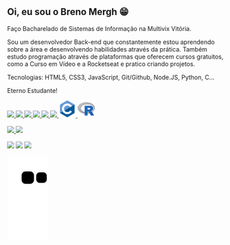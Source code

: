 ## Oi, eu sou o Breno Mergh 😁
Faço Bacharelado de Sistemas de Informação na Multivix Vitória.

Sou um desenvolvedor Back-end que constantemente estou aprendendo sobre a área e desenvolvendo habilidades através da prática. Também estudo programação através de plataformas que oferecem cursos gratuitos, como a Curso em Vídeo e a Rocketseat e pratico criando projetos.
 
Tecnologias: HTML5, CSS3, JavaScript, Git/Github, Node.JS, Python, C...

Eterno Estudante!


<link rel="stylesheet" href="https://cdn.jsdelivr.net/gh/devicons/devicon@v2.15.1/devicon.min.css">
<a href="https://github.com/BrenoMergh">
  <div>
    <img width="40px" src="https://cdn.jsdelivr.net/gh/devicons/devicon/icons/css3/css3-original.svg" />
    <img width="40px" src="https://cdn.jsdelivr.net/gh/devicons/devicon/icons/html5/html5-original.svg" />
    <img width="40px" src="https://cdn.jsdelivr.net/gh/devicons/devicon/icons/python/python-original.svg" />
    <img width="40px" src="https://cdn.jsdelivr.net/gh/devicons/devicon/icons/javascript/javascript-original.svg" />
    <img width="40px" src="https://cdn.jsdelivr.net/gh/devicons/devicon/icons/git/git-original.svg" />
    <img width="40px" src="https://cdn.jsdelivr.net/gh/devicons/devicon/icons/nodejs/nodejs-original.svg" />
    <img width="40px" src="https://raw.githubusercontent.com/devicons/devicon/1119b9f84c0290e0f0b38982099a2bd027a48bf1/icons/c/c-original.svg" />
    <img width="40px" src="https://raw.githubusercontent.com/devicons/devicon/1119b9f84c0290e0f0b38982099a2bd027a48bf1/icons/r/r-original.svg" />
  </div>
</a>

<br>

<a href="https://github.com/BrenoMergh/BrenoMergh">
  <div>
    <img height="180px" src="https://github-readme-stats.vercel.app/api?username=BrenoMergh&show_icons=true&theme=tokyonight"/>
    <img height="180px" src="https://github-readme-stats.vercel.app/api/top-langs/?username=BrenoMergh&layout=compact&theme=tokyonight"/>
  </div>
</a>

<br>

<div>
  <a href="https://www.linkedin.com/in/BrenoMergh/" target="_blank"><img src="https://img.shields.io/badge/LinkedIn-0077B5?style=for-the-badge&logo=linkedin&logoColor=white"></a>
  <a href="mailto:brenomergh@gmail.com"><img src="https://img.shields.io/badge/Gmail-D14836?style=for-the-badge&logo=gmail&logoColor=white"></a>
  <a href="https://github.com/BrenoMergh" target="_blank"><img src="https://img.shields.io/badge/-Portf%C3%B3lio-brown?style=for-the-badge&logo=true" target="_blank"></a>
</div>

<br>

<div>
  <img align="center" src="https://github.com/BrenoMergh/BrenoMergh/blob/output/github-contribution-grid-snake.svg">
</div

